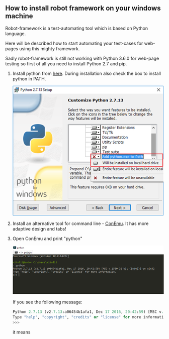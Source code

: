 ## How to install robot framework on your windows machine

Robot-framework is a test-automating tool which is based on Python language.

Here will be described how to start automating your test-cases for web-pages using this mighty framework.

Sadly robot-framework is still not working with Python 3.6.0 for web-page testing so first of all you need to install Python 2.7 and pip.

1. Install python from [here](https://www.python.org/downloads/). During installation also check the box to install python in PATH.

    ![](/images/Python_install.png)

2. Install an alternative tool for command line - [ConEmu](https://conemu.github.io/). It has more adaptive design and tabs!
3. Open ConEmu and print "python"

    ![](/images/conemu_python.png)

    If you see the following message:

    ```python
    Python 2.7.13 (v2.7.13:a06454b1afa1, Dec 17 2016, 20:42:59) [MSC v.1500 32 bit (Intel)] on win32
    Type "help", "copyright", "credits" or "license" for more information.
    >>>
    ```

    it means  
